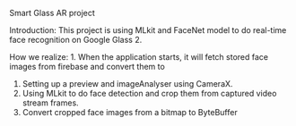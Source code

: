 Smart Glass AR project

Introduction:
    This project is using MLkit and FaceNet model to do real-time face recognition on Google Glass 2.

How we realize:
    1. When the application starts, it will fetch stored face images from firebase and convert them to 
   1. Setting up a preview and imageAnalyser using CameraX.
   2. Using MLkit to do face detection and crop them from captured video stream frames.
   3. Convert cropped face images from a bitmap to ByteBuffer
  
